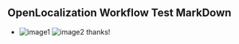 ## OpenLocalization Workflow Test MarkDown
* ![image1](.\75760829-eb5f-41e9-a77c-99b19e56e4da.PNG)   ![image2](.\1c4b624b-b988-4bec-90d7-aa5d33fd3076.png) 
thanks!